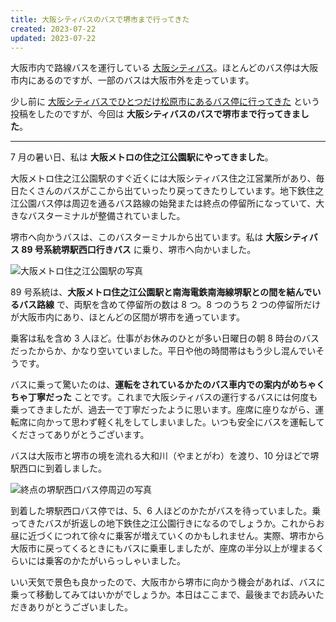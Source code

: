 ```yaml
---
title: 大阪シティバスのバスで堺市まで行ってきた
created: 2023-07-22
updated: 2023-07-22
---
```


大阪市内で路線バスを運行している [大阪シティバス](https://citybus-osaka.co.jp/)。ほとんどのバス停は大阪市内にあるのですが、一部のバスは大阪市外を走っています。

少し前に [大阪シティバスでひとつだけ松原市にあるバス停に行ってきた](https://hiratake.dev/blog/20230713/) という投稿をしたのですが、今回は **大阪シティバスのバスで堺市まで行ってきました**。

---

7 月の暑い日、私は **大阪メトロの住之江公園駅にやってきました**。

大阪メトロ住之江公園駅のすぐ近くには大阪シティバス住之江営業所があり、毎日たくさんのバスがここから出ていったり戻ってきたりしています。地下鉄住之江公園バス停は周辺を通るバス路線の始発または終点の停留所になっていて、大きなバスターミナルが整備されていました。

堺市へ向かうバスは、このバスターミナルから出ています。私は **大阪シティバス 89 号系統堺駅西口行きバス** に乗り、堺市へ向かいました。

![大阪メトロ住之江公園駅の写真](ea4a74f3-69c1-425c-5a44-900330022d00)

89 号系統は、**大阪メトロ住之江公園駅と南海電鉄南海線堺駅との間を結んでいるバス路線** で、両駅を含めて停留所の数は 8 つ。8 つのうち 2 つの停留所だけが大阪市内にあり、ほとんどの区間が堺市を通っています。

乗客は私を含め 3 人ほど。仕事がお休みのひとが多い日曜日の朝 8 時台のバスだったからか、かなり空いていました。平日や他の時間帯はもう少し混んでいそうです。

バスに乗って驚いたのは、**運転をされているかたのバス車内での案内がめちゃくちゃ丁寧だった** ことです。これまで大阪シティバスの運行するバスには何度も乗ってきましたが、過去一で丁寧だったように思います。座席に座りながら、運転席に向かって思わず軽く礼をしてしまいました。いつも安全にバスを運転してくださってありがとうございます。

バスは大阪市と堺市の境を流れる大和川（やまとがわ）を渡り、10 分ほどで堺駅西口に到着しました。

![終点の堺駅西口バス停周辺の写真](30331c59-1d06-4024-1904-ed6de4b60900)

到着した堺駅西口バス停では、5、6 人ほどのかたがバスを待っていました。乗ってきたバスが折返しの地下鉄住之江公園行きになるのでしょうか。これからお昼に近づくにつれて徐々に乗客が増えていくのかもしれません。実際、堺市から大阪市に戻ってくるときにもバスに乗車しましたが、座席の半分以上が埋まるくらいには乗客のかたがいらっしゃいました。

いい天気で景色も良かったので、大阪市から堺市に向かう機会があれば、バスに乗って移動してみてはいかがでしょうか。本日はここまで、最後までお読みいただきありがとうございました。
